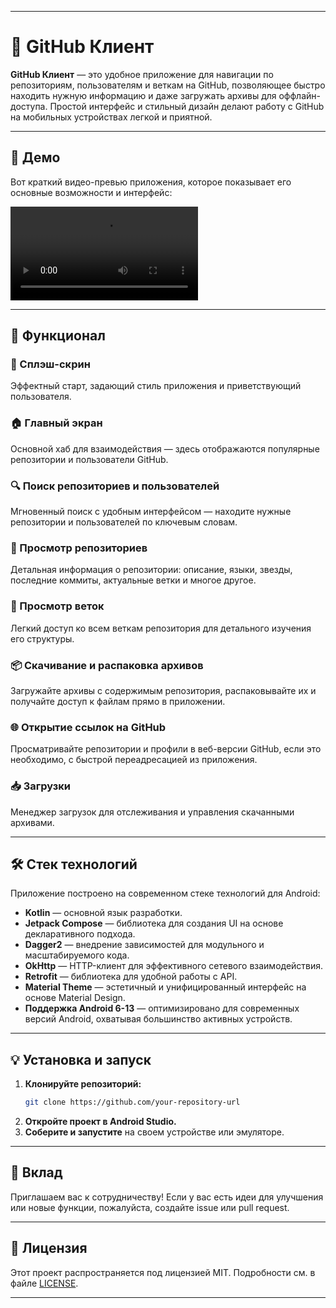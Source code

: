 
---

# 📱 GitHub Клиент

**GitHub Клиент** — это удобное приложение для навигации по репозиториям, пользователям и веткам на GitHub, позволяющее быстро находить нужную информацию и даже загружать архивы для оффлайн-доступа. Простой интерфейс и стильный дизайн делают работу с GitHub на мобильных устройствах легкой и приятной.

---

## 🎥 Демо

Вот краткий видео-превью приложения, которое показывает его основные возможности и интерфейс:

![Preview](demo/Screen_recording_20241113_025444.mp4)

---

## 🚀 Функционал

### 🌅 Сплэш-скрин
Эффектный старт, задающий стиль приложения и приветствующий пользователя.

### 🏠 Главный экран
Основной хаб для взаимодействия — здесь отображаются популярные репозитории и пользователи GitHub.

### 🔍 Поиск репозиториев и пользователей
Мгновенный поиск с удобным интерфейсом — находите нужные репозитории и пользователей по ключевым словам.

### 📂 Просмотр репозиториев
Детальная информация о репозитории: описание, языки, звезды, последние коммиты, актуальные ветки и многое другое.

### 🌳 Просмотр веток
Легкий доступ ко всем веткам репозитория для детального изучения его структуры.

### 📦 Скачивание и распаковка архивов
Загружайте архивы с содержимым репозитория, распаковывайте их и получайте доступ к файлам прямо в приложении.

### 🌐 Открытие ссылок на GitHub
Просматривайте репозитории и профили в веб-версии GitHub, если это необходимо, с быстрой переадресацией из приложения.

### 📥 Загрузки
Менеджер загрузок для отслеживания и управления скачанными архивами.

---

## 🛠️ Стек технологий

Приложение построено на современном стеке технологий для Android:

- **Kotlin** — основной язык разработки.
- **Jetpack Compose** — библиотека для создания UI на основе декларативного подхода.
- **Dagger2** — внедрение зависимостей для модульного и масштабируемого кода.
- **OkHttp** — HTTP-клиент для эффективного сетевого взаимодействия.
- **Retrofit** — библиотека для удобной работы с API.
- **Material Theme** — эстетичный и унифицированный интерфейс на основе Material Design.
- **Поддержка Android 6-13** — оптимизировано для современных версий Android, охватывая большинство активных устройств.

---

## 💡 Установка и запуск

1. **Клонируйте репозиторий:**
   ```bash
   git clone https://github.com/your-repository-url
   ```
2. **Откройте проект в Android Studio.**
3. **Соберите и запустите** на своем устройстве или эмуляторе.

---

## 🤝 Вклад

Приглашаем вас к сотрудничеству! Если у вас есть идеи для улучшения или новые функции, пожалуйста, создайте issue или pull request.

---

## 📄 Лицензия

Этот проект распространяется под лицензией MIT. Подробности см. в файле [LICENSE](https://ru.wikipedia.org/wiki/%D0%9B%D0%B8%D1%86%D0%B5%D0%BD%D0%B7%D0%B8%D1%8F_MIT).

---


